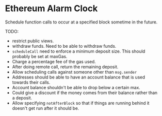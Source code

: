 # Ethereum Alarm Clock

Schedule function calls to occur at a specified block sometime in the future.


TODO:

- restrict public views.
- withdraw funds.  Need to be able to withdraw funds.
- `scheduleCall` need to enforce a minimum deposit size.  This should probably be set at maxGas.
- Charge a percentage fee of the gas used.
- After doing remote call, return the remaining deposit.
- Allow scheduling calls against someone other than `msg.sender`
- Addresses should be able to have an account balance that is used towards their calls.
- Account balance shouldn't be able to drop below a certain max.
- Could give a discount if the money comes from their balance rather than a deposit.
- Allow specifying `notAfterBlock` so that if things are running behind it
  doesn't get run after it should be.
